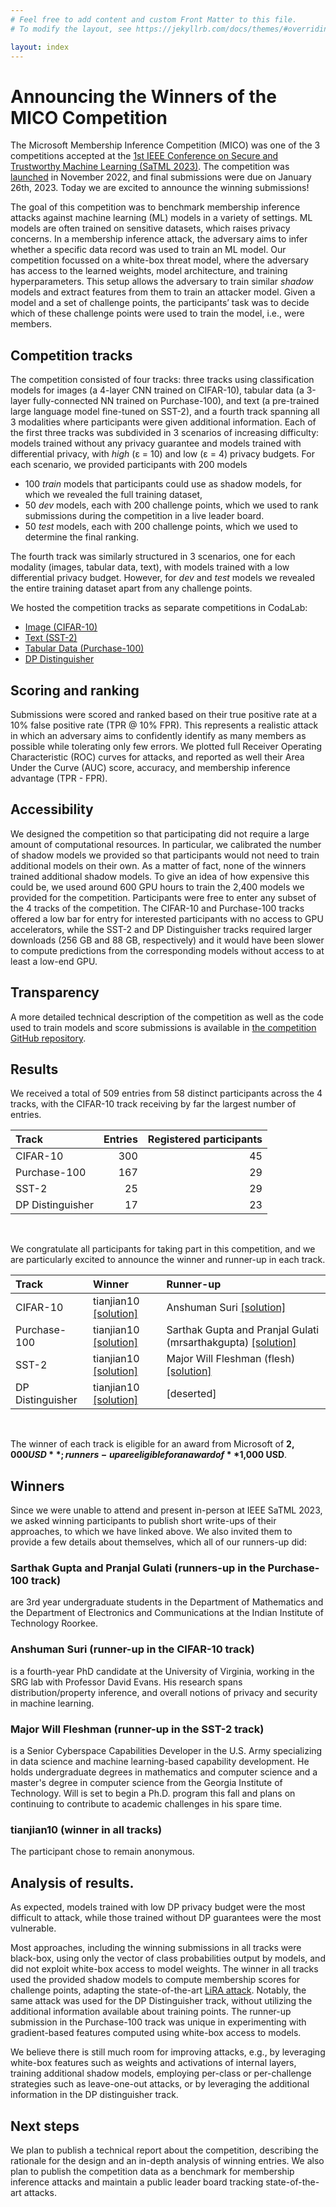```yaml
---
# Feel free to add content and custom Front Matter to this file.
# To modify the layout, see https://jekyllrb.com/docs/themes/#overriding-theme-defaults

layout: index
---
```


# Announcing the Winners of the MICO Competition

The Microsoft Membership Inference Competition (MICO) was one of the 3 competitions accepted at the [1st IEEE Conference on Secure and Trustworthy Machine Learning (SaTML 2023)](https://satml.org/).
The competition was [launched](https://msrc-blog.microsoft.com/2022/11/16/mico/) in November 2022, and final submissions were due on January 26th, 2023. Today we are excited to announce the winning submissions!

The goal of this competition was to benchmark membership inference attacks against machine learning (ML) models in a variety of settings. ML models are often trained on sensitive datasets, which raises privacy concerns. In a membership inference attack, the adversary aims to infer whether a specific data record was used to train an ML model. Our competition focussed on a white-box threat model, where the adversary has access to the learned weights, model architecture, and training hyperparameters. This setup allows the adversary to train similar _shadow_ models and extract features from them to train an attacker model. Given a model and a set of challenge points, the participants’ task was to decide which of these challenge points were used to train the model, i.e., were members.

## Competition tracks

The competition consisted of four tracks: three tracks using classification models for images (a 4-layer CNN trained on CIFAR-10), tabular data (a 3-layer fully-connected NN trained on Purchase-100), and text (a pre-trained large language model fine-tuned on SST-2), and a fourth track spanning all 3 modalities where participants were given additional information. Each of the first three tracks was subdivided in 3 scenarios of increasing difficulty: models trained without any privacy guarantee and models trained with differential privacy, with _high_ (ε = 10) and low (ε = 4) privacy budgets. For each scenario, we provided participants with 200 models

-	100 _train_ models that participants could use as shadow models, for which we revealed the full training dataset,
-	50 _dev_ models, each with 200 challenge points, which we used to rank submissions during the competition in a live leader board. 
-	50 _test_ models, each with 200 challenge points, which we used to determine the final ranking.

The fourth track was similarly structured in 3 scenarios, one for each modality (images, tabular data, text), with models trained with a low differential privacy budget. However, for _dev_ and _test_ models we revealed the entire training dataset apart from any challenge points.

We hosted the competition tracks as separate competitions in CodaLab:

- [Image (CIFAR-10)](https://codalab.lisn.upsaclay.fr/competitions/8551)
- [Text (SST-2)](https://codalab.lisn.upsaclay.fr/competitions/8554)
- [Tabular Data (Purchase-100)](https://codalab.lisn.upsaclay.fr/competitions/8553)
- [DP Distinguisher](https://codalab.lisn.upsaclay.fr/competitions/8552)


## Scoring and ranking

Submissions were scored and ranked based on their true positive rate at a 10% false positive rate (TPR @ 10% FPR). This represents a realistic attack in which an adversary aims to confidently identify as many members as possible while tolerating only few errors. We plotted full Receiver Operating Characteristic (ROC) curves for attacks, and reported as well their Area Under the Curve (AUC) score, accuracy, and membership inference advantage (TPR - FPR).


## Accessibility

We designed the competition so that participating did not require a large amount of computational resources. In particular, we calibrated the number of shadow models we provided so that participants would not need to train additional models on their own. As a matter of fact, none of the winners trained additional shadow models. To give an idea of how expensive this could be, we used around 600 GPU hours to train the 2,400 models we provided for the competition. Participants were free to enter any subset of the 4 tracks of the competition. The CIFAR-10 and Purchase-100 tracks offered a low bar for entry for interested participants with no access to GPU accelerators, while the SST-2 and DP Distinguisher tracks required larger downloads (256 GB and 88 GB, respectively) and it would have been slower to compute predictions from the corresponding models without access to at least a low-end GPU.  


## Transparency

A more detailed technical description of the competition as well as the code used to train models and score submissions is available in [the competition GitHub repository](https://github.com/microsoft/MICO).

## Results

We received a total of 509 entries from 58 distinct participants across the 4 tracks, with the CIFAR-10 track receiving by far the largest number of entries. 


Track	         | Entries  | Registered participants |
:----------------|---------:|------------------------:|
CIFAR-10         |	300	    | 45                      |
Purchase-100     |	167	    | 29                      |
SST-2	         |  25	    | 29                      |
DP Distinguisher |	17	    | 23                      |

<br />

We congratulate all participants for taking part in this competition, and we are particularly excited to announce the winner and runner-up in each track.


Track	         |Winner                 |	Runner-up
:----------------|:----------------------|:---------------------
CIFAR-10         | tianjian10 [[solution]](https://github.com/tianjian10/MICO/tree/main/src2) | Anshuman Suri [[solution]](https://www.anshumansuri.me/post/mico/) 
Purchase-100     | tianjian10 [[solution]](https://github.com/tianjian10/MICO/tree/main/src2) | Sarthak Gupta and Pranjal Gulati (mrsarthakgupta) [[solution]](https://github.com/DevPranjal/mico-first-principles)
SST-2            | tianjian10 [[solution]](https://github.com/tianjian10/MICO/tree/main/src2) | Major Will Fleshman (flesh) [[solution]](https://github.com/wfleshman/MICO_SST)
DP Distinguisher | tianjian10 [[solution]](https://github.com/tianjian10/MICO/tree/main/src2) | [deserted]

<br />

The winner of each track is eligible for an award from Microsoft of **$2,000 USD**; runners-up are eligible for an award of **$1,000 USD**.

## Winners

Since we were unable to attend and present in-person at IEEE SaTML 2023, we asked winning participants to publish short write-ups of their approaches, to which we have linked above. We also invited them to provide a few details about themselves, which all of our runners-up did:

### Sarthak Gupta and Pranjal Gulati (runners-up in the Purchase-100 track) 
are 3rd year undergraduate students in the Department of Mathematics and the Department of Electronics and Communications at the Indian Institute of Technology Roorkee.

### Anshuman Suri (runner-up in the CIFAR-10 track) 
is a fourth-year PhD candidate at the University of Virginia, working in the SRG lab with Professor David Evans. His research spans distribution/property inference, and overall notions of privacy and security in machine learning.

### Major Will Fleshman (runner-up in the SST-2 track) 
is a Senior Cyberspace Capabilities Developer in the U.S. Army specializing in data science and machine learning-based capability development. He holds undergraduate degrees in mathematics and computer science and a master's degree in computer science from the Georgia Institute of Technology. Will is set to begin a Ph.D. program this fall and plans on continuing to contribute to academic challenges in his spare time.

### tianjian10 (winner in all tracks) 
The participant chose to remain anonymous.


## Analysis of results. 

As expected, models trained with low DP privacy budget were the most difficult to attack, while those trained without DP guarantees were the most vulnerable. 

Most approaches, including the winning submissions in all tracks were black-box, using only the vector of class probabilities output by models, and did not exploit white-box access to model weights. The winner in all tracks used the provided shadow models to compute membership scores for challenge points, adapting the state-of-the-art [LiRA attack](https://arxiv.org/abs/2112.03570). Notably, the same attack was used for the DP Distinguisher track, without utilizing the additional information available about training points. The runner-up submission in the Purchase-100 track was unique in experimenting with gradient-based features computed using white-box access to models. 

We believe there is still much room for improving attacks, e.g., by leveraging white-box features such as weights and activations of internal layers, training additional shadow models, employing per-class or per-challenge strategies such as leave-one-out attacks, or by leveraging the additional information in the DP distinguisher track.


## Next steps

We plan to publish a technical report about the competition, describing the rationale for the design and an in-depth analysis of winning entries. We also plan to publish the competition data as a benchmark for membership inference attacks and maintain a public leader board tracking state-of-the-art attacks.

